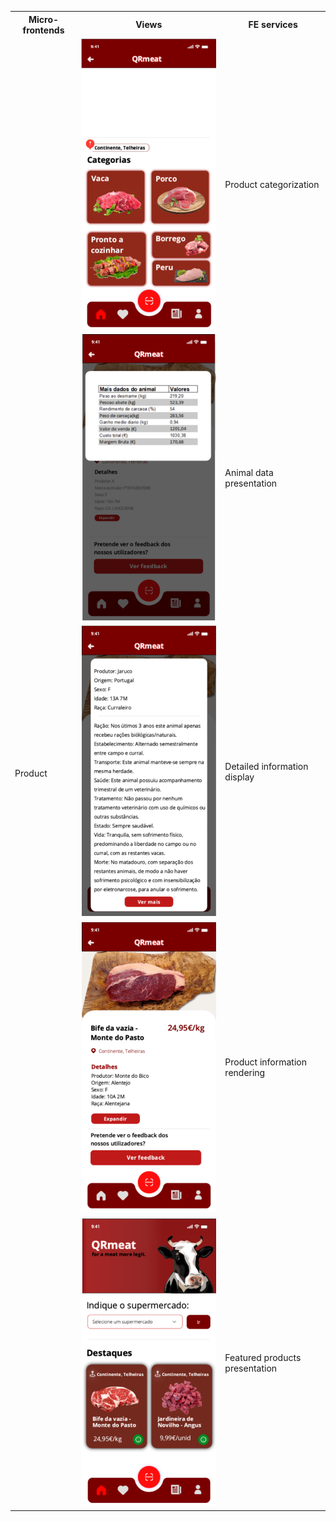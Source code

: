 <table>
  <tr>
    <th>Micro-frontends</th>
    <th>Views</th>
    <th>FE services</th>
  </tr>
  <tr>
    <td rowspan="7">Product</td>
    <td><img src="../images/categorias.png" ></td>
    <td>Product categorization</td>
  </tr>

  <tr>
    <td><img src="../images/detalhes_carne.png" ></td>
    <td>Animal data presentation</td>
  </tr>
  <tr>
    <td><img src="../images/info_carne.png" ></td>
    <td>Detailed information display </td>
  </tr>
  <tr>
    <td><img src="../images/info_produto.png" ></td>
    <td>Product information rendering</td>
  </tr>
  <tr>
    <td><img src="../images/produtos.png" ></td>
    <td>Featured products presentation</td>
  </tr>

  
</table>